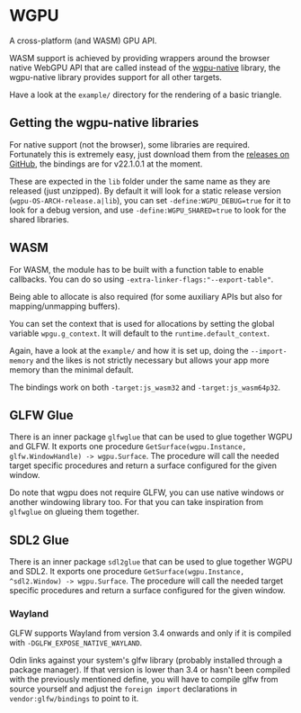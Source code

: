 # WGPU

A cross-platform (and WASM) GPU API.

WASM support is achieved by providing wrappers around the browser native WebGPU API
that are called instead of the [wgpu-native](https://github.com/gfx-rs/wgpu-native) library,
the wgpu-native library provides support for all other targets.

Have a look at the `example/` directory for the rendering of a basic triangle.

## Getting the wgpu-native libraries

For native support (not the browser), some libraries are required. Fortunately this is
extremely easy, just download them from the [releases on GitHub](https://github.com/gfx-rs/wgpu-native/releases/tag/v22.1.0.1),
the bindings are for v22.1.0.1 at the moment.

These are expected in the `lib` folder under the same name as they are released (just unzipped).
By default it will look for a static release version (`wgpu-OS-ARCH-release.a|lib`),
you can set `-define:WGPU_DEBUG=true` for it to look for a debug version,
and use `-define:WGPU_SHARED=true` to look for the shared libraries.

## WASM

For WASM, the module has to be built with a function table to enable callbacks.
You can do so using `-extra-linker-flags:"--export-table"`.

Being able to allocate is also required (for some auxiliary APIs but also for mapping/unmapping buffers).

You can set the context that is used for allocations by setting the global variable `wpgu.g_context`.
It will default to the `runtime.default_context`.

Again, have a look at the `example/` and how it is set up, doing the `--import-memory` and the likes
is not strictly necessary but allows your app more memory than the minimal default.

The bindings work on both `-target:js_wasm32` and `-target:js_wasm64p32`.

## GLFW Glue

There is an inner package `glfwglue` that can be used to glue together WGPU and GLFW.
It exports one procedure `GetSurface(wgpu.Instance, glfw.WindowHandle) -> wgpu.Surface`.
The procedure will call the needed target specific procedures and return a surface configured
for the given window.

Do note that wgpu does not require GLFW, you can use native windows or another windowing library too.
For that you can take inspiration from `glfwglue` on glueing them together.

## SDL2 Glue

There is an inner package `sdl2glue` that can be used to glue together WGPU and SDL2.
It exports one procedure `GetSurface(wgpu.Instance, ^sdl2.Window) -> wgpu.Surface`.
The procedure will call the needed target specific procedures and return a surface configured
for the given window.

### Wayland

GLFW supports Wayland from version 3.4 onwards and only if it is compiled with `-DGLFW_EXPOSE_NATIVE_WAYLAND`.

Odin links against your system's glfw library (probably installed through a package manager).
If that version is lower than 3.4 or hasn't been compiled with the previously mentioned define,
you will have to compile glfw from source yourself and adjust the `foreign import` declarations in `vendor:glfw/bindings` to
point to it.
